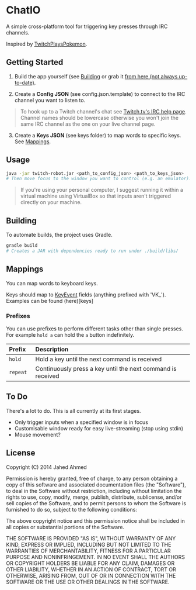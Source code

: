 # ChatIO

A simple cross-platform tool for triggering key presses through IRC channels.

Inspired by [TwitchPlaysPokemon](http://www.twitch.tv/twitchplayspokemon).

## Getting Started

1. Build the app yourself (see [Building](#Building) or grab it [from here (not always up-to-date)](https://www.dropbox.com/sh/m4ggpmfokvkdkkt/yAQN1-L-eC/Twitch%20Robot).

2. Create a **Config JSON** (see config.json.template) to connect to the IRC channel you want to listen to.

 > To hook up to a Twitch channel's chat see [Twitch.tv's IRC help page](http://help.twitch.tv/customer/portal/articles/1302780-twitch-irc).
 Channel names should be lowercase otherwise you won't join the same IRC channel as the one on your live channel page.

3. Create a **Keys JSON** (see keys folder) to map words to specific keys. See [Mappings](#Mappings).

## Usage
```sh
java -jar twitch-robot.jar <path_to_config_json> <path_to_keys_json>
# Then move focus to the window you want to control (e.g. an emulator).
```

> If you're using your personal computer, I suggest running it within a virtual machine using VirtualBox so that
inputs aren't triggered directly on your machine.

## Building

To automate builds, the project uses Gradle.

```sh
gradle build
# Creates a JAR with dependencies ready to run under ./build/libs/
```

## Mappings
You can map words to keyboard keys.

Keys should map to [KeyEvent](http://docs.oracle.com/javase/7/docs/api/java/awt/event/KeyEvent.html) fields (anything prefixed with 'VK_').
Examples can be found (here)[keys]

### Prefixes
You can use prefixes to perform different tasks other than single presses.
For example `hold a` can hold the `a` button indefinitely.

| Prefix | Description |
|:-------|:------------|
| `hold ` | Hold a key until the next command is received | 
| `repeat ` | Continuously press a key until the next command is received | 

## To Do
There's a lot to do. This is all currently at its first stages.

* Only trigger inputs when a specified window is in focus
* Customisable window ready for easy live-streaming (stop using stdin)
* Mouse movement?

## License

Copyright (C) 2014 Jahed Ahmed

Permission is hereby granted, free of charge, to any person obtaining a copy of
this software and associated documentation files (the "Software"), to deal in the
Software without restriction, including without limitation the rights to use, copy,
modify, merge, publish, distribute, sublicense, and/or sell copies of the Software,
and to permit persons to whom the Software is furnished to do so, subject to the
following conditions:
 
The above copyright notice and this permission notice shall be included in all copies
or substantial portions of the Software.
 
THE SOFTWARE IS PROVIDED "AS IS", WITHOUT WARRANTY OF ANY KIND, EXPRESS OR IMPLIED,
INCLUDING BUT NOT LIMITED TO THE WARRANTIES OF MERCHANTABILITY, FITNESS FOR A
PARTICULAR PURPOSE AND NONINFRINGEMENT. IN NO EVENT SHALL THE AUTHORS OR COPYRIGHT
HOLDERS BE LIABLE FOR ANY CLAIM, DAMAGES OR OTHER LIABILITY, WHETHER IN AN ACTION OF
CONTRACT, TORT OR OTHERWISE, ARISING FROM, OUT OF OR IN CONNECTION WITH THE SOFTWARE
OR THE USE OR OTHER DEALINGS IN THE SOFTWARE.
